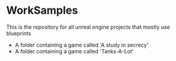 # WorkSamples

This is the repository for all unreal engine projects that mostly use blueprints


- A folder containing a game called 'A study in secrecy'
- A folder containing a game called 'Tanks-A-Lot'


